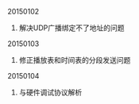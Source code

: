20150102

1. 解决UDP广播绑定不了地址的问题

20150103

1. 修正播放表和时间表的分段发送问题

20150104

1. 与硬件调试协议解析

[//]: # (comment)
